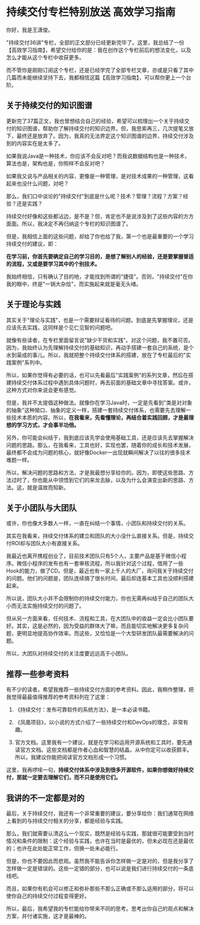 # 持续交付专栏特别放送 高效学习指南

你好，我是王潇俊。

"持续交付36讲"专栏，全部的正文部分已经更新完毕了。这里，我总结了一份【高效学习指南】，希望交付给你的是：我在创作这个专栏前后的想法变化，以及怎么才能从这个专栏中收获更多。

而不管你是刚刚订阅这个专栏，还是已经学完了全部专栏文章，亦或是只看了其中几篇而未能继续坚持下去，我都相信这篇【高效学习指南】，可以帮你更上一个台阶。

## 关于持续交付的知识图谱

更新完了37篇正文，我也曾想结合自己的经验，希望可以梳理出一个关于持续交付的知识图谱，帮助你了解持续交付的知识边界。但，我思索再三，几次提笔又放下，最终还是放弃了。因为，我真的无法界定这个知识图谱的边界，持续交付涉及到的内容实在是太多了。

如果我说Java是一种技术，你应该不会反对吧？而我说数据结构也是一种技术，算法也是，架构也是，你照样不会反对吧？

如果我又说与产品相关的内容，更像是一种管理，是对技术成果的一种管理，这看起来也没什么问题，对吧？

那么，我们口中谈论的"持续交付"到底是什么呢？技术？管理？流程？方案？经验？还是实践？

持续交付好像和这些都沾边，是不是？但，肯定也不是说涉及到了这些内容的方方面面。所以，我决定不再归纳这个专栏的知识图谱了。

但是，我相信上面的这些问题，却给了你也给了我，第一个也是最重要的一个学习持续交付的建议，即：

**在学习前，你首先要确定自己的学习目的，是想了解别人的经验，还是要掌握普适的流程，又或是要学习其中的个别技术。**

我始终相信，只有确认了目的地，才能找到所谓的"捷径"。否则，"持续交付"在你我的眼中，终是"一锅大杂烩"，而实施起来就是毫无头绪。

## 关于理论与实践

其实关于"理论与实践"，也是一个需要辩证看待的问题。到底是先掌握理论，还是应该先去实践，这同样是个见仁见智的问题吧。

就像有些读者，在专栏里面留言说"缺少干货和实践"。对这个问题，我不置可否。因为，我始终认为先理解持续交付的基础知识，再动手搭建一套自己的系统，是个水到渠成的事儿。所以，我就把整个持续交付体系的搭建，放在了专栏最后的"实践案例"系列中。

所以，如果你觉得有必要的话，也可以先看最后"实践案例"的系列文章，然后在搭建持续交付体系过程中遇到具体问题时，再去前面的基础文章中寻找答案。或许，这种方式对你来说会更有感觉。

但是，我并不太提倡这种做法。就像你在学习Java时，一定是先看到"类是对对象的抽象"这种拗口、抽象的定义一样，搭建一套持续交付体系，也需要先去理解一些技术本质的内容。所以，**在我看来，先看懂理论，再结合着实践回顾，才是最理想的学习方式，才会事半功倍。**

另外，你可能会纠结于，我到底应该先学会使用基础工具，还是应该先去掌握解决问题的思路。那么，在我看来，工具也好，实现也罢，随着你的成长和技术发展，最终都不会成为问题的核心，就好像Docker一出现就瞬间解决了以往的很多技术难题一样。

所以，解决问题的思路和方法，才是我最想分享给你的。因为，即使这些思路、方法过时了，你也能从中领悟到它们的来龙去脉，以及为什么会演变出新的思路、方法。这，就是温故而知新。

## 关于小团队与大团队

或许，你也像大多数人一样，一直在纠结一个事情，小团队和持续交付的关系。

其实在我看来，持续交付体系的建立和团队的大小没什么直接关系。但是，持续交付ROI却与团队大小有直接关系。

我最近也离开携程创业了，目前技术团队只有5个人，主要产品是基于微信小程序。微信小程序的发布也有一套审核流程，所以我针对这个过程，借用了一些Hook的能力，做了CD。但是，最近也有一家上千人的大厂，询问我关于持续交付的问题。他们的问题是，团队连续搞了很长时间，最后却连基本工具也没顺利搭建起来。

所以说，团队大小并不会限制你的持续交付能力，你也无需再纠结于自己的团队大小而无法实施持续交付的问题了。

但从另一方面来看，任何技术、流程和工具，在大团队中的收益一定会比小团队要好。其实，这是必然的，因为受益的群体大了嘛，而且能切实地解决更多复杂问题，更明显地提高协作效率。而这些，又恰恰是一个大型研发团队最需要解决的问题。

所以，大团队对持续交付的关注度要远远高于小团队。

## 推荐一些参考资料

有不少的读者，希望我推荐一些持续交付方面的参考资料。因此，我稍作整理，把我觉得最最值得推荐的参考资料列在了这里：

1.  《持续交付：发布可靠软件的系统方法》，是一本必读书籍。

2.  《凤凰项目》，以小说的方式介绍了一些持续交付和DevOps的理念，非常有趣。

3.  官方文档。这里我有一个建议，就是在学习和运用开源系统和工具时，要先通读官方文档。这些文档都是作者心血和智慧的结晶，从中你定可以收获颇丰。所以，我建议你能把阅读官方文档形成一个习惯。

这里，我再啰嗦一句，**持续交付体系中涉及到很多开源软件，如果你想做好持续交付，那就一定要去理解它们，而不只是使用它们。**

## 我讲的不一定都是对的

最后，关于持续交付，我还有一个非常重要的建议，要分享给你：我们通常在网络上看到的与持续交付相关的分享，都是经验与实践。

那么，我们就需要认清这么一个现实，既然是经验与实践，那就很可能要受到当时情况和条件的限制：这个经验与实践，也许在当时是最优的，但未必现在还是最优的；也许在此处能正常工作，但换一处未必能行。

但是，你也不要因此而悲观。虽然我不能告诉你怎样做一定是对的，但是我分享了怎样做一定是错误的。这些一定错的部分，也可以说是我们进行持续交付的一条底线吧。

而且，如果你有机会可以修正和弥补那些不那么正确或不那么适用的部分，将可以使你自己的持续交付过程变得更好。

所以，最后，我希望我的专栏能给你带来不同的思考。思考出你自己的观点和解决方案，并付诸实施，这才是最棒的。
